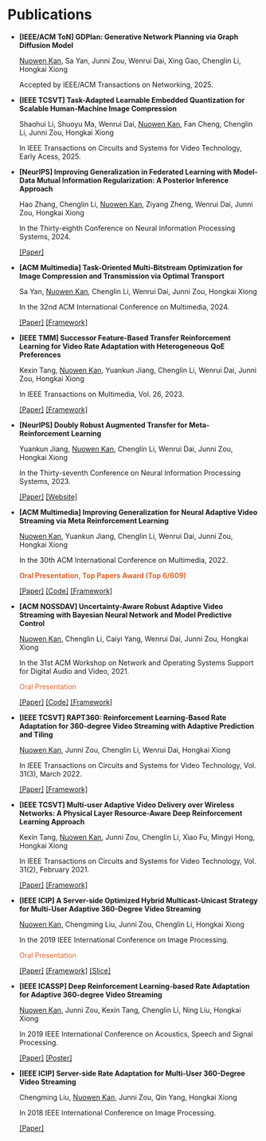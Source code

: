 # Publications
- **[IEEE/ACM ToN] GDPlan: Generative Network Planning via Graph Diffusion Model**

  <u>Nuowen Kan</u>, Sa Yan, Junni Zou, Wenrui Dai, Xing Gao, Chenglin Li, Hongkai Xiong

  Accepted by IEEE/ACM Transactions on Networking, 2025.

- **[IEEE TCSVT] Task-Adapted Learnable Embedded Quantization for Scalable Human-Machine Image Compression**

  Shaohui Li, Shuoyu Ma, Wenrui Dai, <u>Nuowen Kan</u>, Fan Cheng, Chenglin Li, Junni Zou, Hongkai Xiong

  In IEEE Transactions on Circuits and Systems for Video Technology, Early Acess, 2025.

- **[NeurIPS] Improving Generalization in Federated Learning with Model-Data Mutual Information Regularization: A Posterior Inference Approach**

  Hao Zhang, Chenglin Li, <u>Nuowen Kan</u>, Ziyang Zheng, Wenrui Dai, Junni Zou, Hongkai Xiong

  In the Thirty-eighth Conference on Neural Information Processing Systems, 2024.

  [\[Paper\]](https://openreview.net/forum?id=6lx34fpanw) 

- **[ACM Multimedia] Task-Oriented Multi-Bitstream Optimization for Image Compression and Transmission via Optimal Transport**

    Sa Yan, <u>Nuowen Kan</u>, Chenglin Li, Wenrui Dai, Junni Zou, Hongkai Xiong

    In the 32nd ACM International Conference on Multimedia, 2024.

    [\[Paper\]](https://dl.acm.org/doi/10.1145/3664647.3681523) [\[Framework\]](pic/mm24.png) 

- **[IEEE TMM] Successor Feature-Based Transfer Reinforcement Learning for Video Rate Adaptation with Heterogeneous QoE Preferences**

    Kexin Tang, <u>Nuowen Kan</u>, Yuankun Jiang, Chenglin Li, Wenrui Dai, Junni Zou, Hongkai Xiong

    In IEEE Transactions on Multimedia, Vol. 26, 2023.

    [\[Paper\]](https://ieeexplore.ieee.org/document/10314007) [\[Framework\]](pic/tmm23.png)

- **[NeurIPS] Doubly Robust Augmented Transfer for Meta-Reinforcement Learning**

  Yuankun Jiang, <u>Nuowen Kan</u>, Chenglin Li, Wenrui Dai, Junni Zou, Hongkai Xiong

  In the Thirty-seventh Conference on Neural Information Processing Systems, 2023.

  [\[Paper\]](https://proceedings.neurips.cc/paper_files/paper/2023/hash/f31bf160569618084ba9bdc2a8de29d0-Abstract-Conference.html) [\[Website\]](https://neurips.cc/virtual/2023/poster/70281)

- **[ACM Multimedia] Improving Generalization for Neural Adaptive Video Streaming via Meta Reinforcement Learning**
  
  <u>Nuowen Kan</u>, Yuankun Jiang, Chenglin Li, Wenrui Dai, Junni Zou, Hongkai Xiong

  In the 30th ACM International Conference on Multimedia, 2022.

  <!-- __<font color=#DB652E>Top Papers Award (Top 6/609)</font>__ -->
  __<span style="color:#DB652E">Oral Presentation, Top Papers Award (Top 6/609)</span>__

  [\[Paper\]](https://dl.acm.org/doi/abs/10.1145/3503161.3548331) [\[Code\]](https://github.com/confiwent/merina) [\[Framework\]](pic/MM_22.png) 

<!-- <img class="profile-paper-pic" src="pic/nossdav'21.png" width = "800" height = "320"> -->

- **[ACM NOSSDAV] Uncertainty-Aware Robust Adaptive Video Streaming with Bayesian Neural Network and Model Predictive Control**
  
  <u>Nuowen Kan</u>, Chenglin Li, Caiyi Yang, Wenrui Dai, Junni Zou, Hongkai Xiong

  In the 31st ACM Workshop on Network and Operating Systems Support for Digital Audio and Video, 2021.

  <span style="color:#DB652E">Oral Presentation</span>

  [\[Paper\]](https://dl.acm.org/doi/abs/10.1145/3458306.3458872) [\[Code\]](https://github.com/confiwent/BayesMPC) [\[Framework\]](pic/nossdav'21.png)

<!-- <img class="profile-paper-pic" src="pic/tcsvt_21.png" width = "800" height = "250"> -->

- **[IEEE TCSVT] RAPT360: Reinforcement Learning-Based Rate Adaptation for 360-degree Video Streaming with Adaptive Prediction and Tiling**

    <u>Nuowen Kan</u>, Junni Zou, Chenglin Li, Wenrui Dai, Hongkai Xiong

    In IEEE Transactions on Circuits and Systems for Video Technology, Vol. 31(3), March 2022.

    [\[Paper\]](https://ieeexplore.ieee.org/document/9419061?reason=concurrency) [\[Framework\]](pic/tcsvt_21.png)

<!-- <img class="profile-paper-pic" src="pic/tcsvt_20.png" width = "800" height = "360"> -->

- **[IEEE TCSVT] Multi-user Adaptive Video Delivery over Wireless Networks: A Physical Layer Resource-Aware Deep Reinforcement Learning Approach**

    Kexin Tang, <u>Nuowen Kan</u>, Junni Zou, Chenglin Li, Xiao Fu, Mingyi Hong, Hongkai Xiong

    In IEEE Transactions on Circuits and Systems for Video Technology, Vol. 31(2), February 2021.

    [\[Paper\]](https://ieeexplore.ieee.org/abstract/document/9035396) [\[Framework\]](pic/tcsvt_20.png)

<!-- <img class="profile-paper-pic" src="pic/icip_19.png" width = "600" height = "360"> -->

- **[IEEE ICIP] A Server-side Optimized Hybrid Multicast-Unicast Strategy for Multi-User Adaptive 360-Degree Video Streaming**

    <u>Nuowen Kan</u>, Chengming Liu, Junni Zou, Chenglin Li, Hongkai Xiong

    In the 2019 IEEE International Conference on Image Processing.

    <span style="color:#DB652E">Oral Presentation</span>

    [\[Paper\]](https://ieeexplore.ieee.org/abstract/document/8803007) [\[Framework\]](pic/icip_19.png) [\[Slice\]](https://drive.google.com/file/d/1y6tLxdk-TxEl9gnDd-EnFSwyXgHnoUKQ/view?usp=sharing)

<!-- <img class="profile-paper-pic" src="pic/icassp_19.png" width = "800" height = "360"> -->

- **[IEEE ICASSP] Deep Reinforcement Learning-based Rate Adaptation for Adaptive 360-degree Video Streaming**

    <u>Nuowen Kan</u>, Junni Zou, Kexin Tang, Chenglin Li, Ning Liu, Hongkai Xiong

    In 2019 IEEE International Conference on Acoustics, Speech and Signal Processing.

    [\[Paper\]](https://ieeexplore.ieee.org/document/8683779) [\[Poster\]](https://drive.google.com/file/d/1ZXA_Ut1n-HMu7117lQNG4i1EIK-ACOii/view?usp=sharing)

<!-- <img class="profile-paper-pic" src="pic/icip_18.png" width = "800" height = "360"> -->

- **[IEEE ICIP] Server-side Rate Adaptation for Multi-User 360-Degree Video Streaming**

    Chengming Liu, <u>Nuowen Kan</u>, Junni Zou, Qin Yang, Hongkai Xiong

    In 2018 IEEE International Conference on Image Processing.

    [\[Paper\]](https://ieeexplore.ieee.org/document/8451447)
